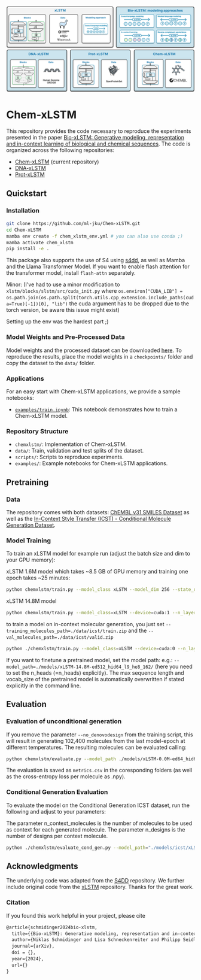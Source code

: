 <p align="center">
    <img src="assets/BioxLSTM_Overview.png" alt="xlstm"/>
</p>

# Chem-xLSTM

This repository provides the code necessary to reproduce the experiments presented in the paper [Bio-xLSTM: Generative modeling, representation and in-context learning of biological and chemical sequences](https://arxiv.org/abs/2411.04165). The code is organized across the following repositories:

- [Chem-xLSTM](https://github.com/ml-jku/Chem-xLSTM/) (current repository) 
- [DNA-xLSTM](https://github.com/ml-jku/DNA-xLSTM/)
- [Prot-xLSTM](https://github.com/ml-jku/Prot-xLSTM/)

## Quickstart

### Installation

```bash
git clone https://github.com/ml-jku/Chem-xLSTM.git
cd Chem-xLSTM
mamba env create -f chem_xlstm_env.yml # you can also use conda ;)
mamba activate chem_xlstm
pip install -e .
```

This package also supports the use of S4 using [s4dd](https://github.com/molML/s4-for-de-novo-drug-design), as well as Mamba and the Llama Transformer Model. If you want to enable flash attention for the transformer model, install `flash-attn` separately.

Minor: (I've had to use a minor modification to ```xlstm/blocks/slstm/src/cuda_init.py``` where ```os.environ["CUDA_LIB"] = os.path.join(os.path.split(torch.utils.cpp_extension.include_paths(cuda=True)[-1])[0], "lib")``` the cuda argument has to be dropped due to the torch version, be aware this issue might exist)

Setting up the env was the hardest part ;)

### Model Weights and Pre-Processed Data

Model weights and the processed dataset can be downloaded [here](https://ml.jku.at/research/Bio-xLSTM/downloads/Chem-xLSTM/data/). To reproduce the results, place the model weights in a `checkpoints/` folder and copy the dataset to the `data/` folder.

### Applications

For an easy start with Chem-xLSTM applications, we provide a sample notebooks:

- [`examples/train.ipynb`](https://github.com/ml-jku/Chem-xLSTM/blob/main/examples/train.ipynb): This notebook demonstrates how to train a Chem-xLSTM model.


### Repository Structure

- `chemxlstm/`: Implementation of Chem-xLSTM.
- `data/`: Train, validation and test splits of the dataset. 
- `scripts/`: Scripts to reproduce experiments.
- `examples/`: Example notebooks for Chem-xLSTM applications.

## Pretraining

### Data

The repository comes with both datasets: [ChEMBL v31 SMILES Dataset](https://github.com/ml-jku/Chem-xLSTM/tree/main/data/chemblv31) as well as the [In-Context Style Transfer (ICST) - Conditional Molecule Generation Dataset](https://github.com/ml-jku/Chem-xLSTM/tree/main/data/icst).

### Model Training

To train an xLSTM model for example run (adjust the batch size and dim to your GPU memory):

xLSTM 1.6M model which takes  ~8.5 GB of GPU memory and training one epoch takes ~25 minutes:
```bash
python chemxlstm/train.py --model_class xLSTM --model_dim 256 --state_dim 64 --n_layers 4 --n_heads 1 --n_max_epochs 100 --batch_size 512 --device cuda:0 --learning_rate 5e-3 --dropout 0.25 --vocab_size 37 --sequence_length 100 --logdir ./models/ --training_molecules_path ./data/chemblv31/train.zip --val_molecules_path ./data/chemblv31/valid.zip --patience 5 --delta 1e-5 --save_per_epoch 3 --no_denovodesign
```

xLSTM 14.8M model
```bash
python chemxlstm/train.py --model_class=xLSTM --device=cuda:1 --n_layers=9 --model_dim=512 --n_heads=8 --batch_size=1024 --warmup_steps=4000
```

to train a model on in-context molecular generation, you just set ```--training_molecules_path=./data/icst/train.zip``` and the ```--val_molecules_path=./data/icst/valid.zip```
```bash
python ./chemxlstm/train.py --model_class=xLSTM --device=cuda:0 --n_layers=9 --model_dim=512 --n_heads=8 --logdir=./models/icst/ --vocab_size=100 --sequence_length=2048 --training_molecules_path=./data/icst/train.zip --val_molecules_path=./data/icst/valid.zip --no_denovodesign --batch_size=8 --warmup_steps=400 --permute_augmentation --learning_rate=1e-3 --patience=10 --accumulation_steps=4
```

If you want to finetune a pretrained model, set the model path: e.g.: ```--model_path=./models/xLSTM-14.8M-ed512_hid64_l9_he8_162/``` (here you need to set the n_heads (=n_heads) explicitly). The max sequence length and vocab_size of the pretrained model is automatically overwritten if stated explicitly in the command line.


## Evaluation

### Evaluation of unconditional generation

If you remove the parameter ```--no_denovodesign``` from the training script, this will result in generating 102,400 molecules from the last model-epoch at different temperatures. The resulting molecules can be evaluated calling:

```bash
python chemxlstm/evaluate.py --model_path ./models/xLSTM-0.0M-ed64_hid64_l1_he1_270/epoch-006 --model_class xLSTM --n_heads=1
```
The evaluation is saved as ```metrics.csv``` in the coresponding folders (as well as the cross-entropy loss per molecule as .npy).

### Conditional Generation Evaluation

To evaluate the model on the Conditional Generation ICST dataset, run the following and adjust to your parameters:

The parameter n_context_molecules is the number of molecules to be used as context for each generated molecule. The parameter n_designs is the number of designs per context molecule.

```bash
python ./chemxlstm/evaluate_cond_gen.py --model_path="./models/icst/xLSTM-14.8M-ed512_hid64_l8_he8_465/" --model_class xLSTM --device cuda:0 --n_heads 8 --batch_size 32 --context_path=./data/icst/test.zip --n_designs 1024 --mode gen --n_context_molecules 1
```

## Acknowledgments

The underlying code was adapted from the [S4DD](https://github.com/molML/s4-for-de-novo-drug-design) repository. We further include original code from the [xLSTM](https://github.com/NX-AI/xlstm) repository. Thanks for the great work.

### Citation

If you found this work helpful in your project, please cite

```latex
@article{schmidinger2024bio-xlstm,
  title={{Bio-xLSTM}: Generative modeling, representation and in-context learning of biological and chemical  sequences},
  author={Niklas Schmidinger and Lisa Schneckenreiter and Philipp Seidl and Johannes Schimunek and Pieter-Jan Hoedt and Johannes Brandstetter and Andreas Mayr and Sohvi Luukkonen and Sepp Hochreiter and Günter Klambauer},
  journal={arXiv},
  doi = {},
  year={2024},
  url={}
}
```
